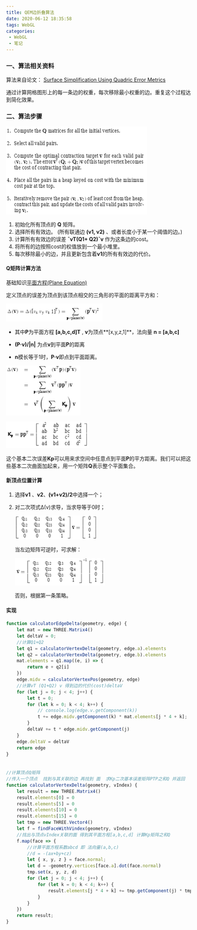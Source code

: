 ```yaml
---
title: QEM边折叠算法
date: 2020-06-12 18:35:58
tags: WebGL
categories:
 - WebGL
 - 笔记
---
```


### 一、算法相关资料
算法来自论文：
[Surface Simplification Using Quadric Error Metrics](https://www.researchgate.net/publication/2417323_Surface_Simplification_Using_Quadric_Error_Metrics)

通过计算网格图形上的每一条边的权重，每次移除最小权重的边。重复这个过程达到简化效果。

### 二、算法步骤

![QEM算法步骤](/img/QEM算法步骤.png)

1. 初始化所有顶点的 **Q** 矩阵。
2. 选择所有有效边。 (所有联通边 **(v1, v2)** 、或者长度小于某一个阈值的边。)
3. 计算所有有效边的误差 **¯vT(Q1+ Q2)¯v** 作为这条边的cost。
4. 将所有的边按照cost的权值放到一个最小堆里。
5. 每次移除最小的边，并且更新包含着**v1**的所有有效边的代价。

#### Q矩阵计算方法
基础知识[平面方程(Plane Equation)](https://www.cnblogs.com/kesalin/archive/2009/09/09/plane_equation.html)

定义顶点的误差为顶点到该顶点相交的三角形的平面的距离平方和：

![QEM距离平方和](/img/QEM距离平方和.png)

* 其中**P**为平面方程 **[a,b,c,d]T** , **v**为顶点**[x,y,z,1]**，法向量 **n = [a,b,c]**

* **(P·v)/|n|** 为点**v**到平面**P**的距离

* **n**模长等于1时，**P·v**即点到平面距离。 

![QEM距离平方和](/img/QEM距离平方和2.png)

![QEM矩阵Kp](/img/QEM矩阵Kp.png)

这个基本二次误差**Kp**可以用来求空间中任意点到平面**P**的平方距离。我们可以把这些基本二次曲面加起来，用一个矩阵**Q**表示整个平面集合。

#### 新顶点位置计算

1. 选择**v1** 、**v2**、**(v1+v2)/2**中选择一个；

2. 对二次项式Δ(v)求导，当求导等于0时；

   ![QEM求导](/img/QEM求导.png)

   当左边矩阵可逆时，可求解：

   ![QEM可逆](/img/QEM可逆.png)

   否则，根据第一条策略。

#### 实现
``` javascript
function calculatorEdgeDelta(geometry, edge) {
    let mat = new THREE.Matrix4()
    let deltaV = 0;
    //计算Q1+Q2
    let q1 = calculatorVertexDelta(geometry, edge.a).elements
    let q2 = calculatorVertexDelta(geometry, edge.b).elements
    mat.elements = q1.map((e, i) => {
        return e + q2[i]
    })
    edge.midv = calculatorVertexPos(geometry, edge)
    //计算vT (Q1+Q2) v 得到边的代价(cost)deltaV
    for (let j = 0; j < 4; j++) {
        let t = 0;
        for (let k = 0; k < 4; k++) {
            // console.log(edge.v.getComponent(k))
            t += edge.midv.getComponent(k) * mat.elements[j * 4 + k];
        }
        deltaV += t * edge.midv.getComponent(j)
    }
    edge.deltaV = deltaV
    return edge
}


//计算顶点Q矩阵
//传入一个顶点  找到与其关联的边 再找到 面  求Kp二次基本误差矩阵PTP之和Q 并返回 
function calculatorVertexDelta(geometry, vIndex) {
    let result = new THREE.Matrix4()
    result.elements[0] = 0
    result.elements[5] = 0
    result.elements[10] = 0
    result.elements[15] = 0
    let tmp = new THREE.Vector4()
    let f = findFaceWithVindex(geometry, vIndex)
    //找出与顶点vIndex关联的面 得到其平面方程[a,b,c,d] 计算Kp矩阵之和Q
    f.map(face => {
        //计算平面方程系数abcd 即 法向量(a,b,c)
        //d = -(ax+by+cz)
        let { x, y, z } = face.normal;
        let d = -geometry.vertices[face.a].dot(face.normal)
        tmp.set(x, y, z, d)
        for (let j = 0; j < 4; j++) {
            for (let k = 0; k < 4; k++) {
                result.elements[j * 4 + k] += tmp.getComponent(j) * tmp.getComponent(k);
            }
        }
    })
    return result;
}
```